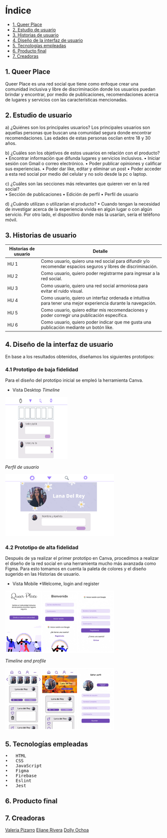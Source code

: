 # Índice

* [1. Queer Place](#1-Queer-Place)
* [2. Estudio de usuario](#2-Estudio-de-usuario)
* [3. Historias de usuario](#3-Historias-de-usuario)
* [4. Diseño de la interfaz de usuario](#4-Diseño-de-la-interfaz-de-usuario)
* [5. Tecnologías empleadas](#5-Tecnologías-empleadas)
* [6. Producto final](#6-Producto-final)
* [7. Creadoras](#7-Creadoras)

## 1. Queer Place

Queer Place es una red social que tiene como enfoque crear una comunidad inclusiva y libre de discriminación donde los usuarios puedan brindar y encontrar, por medio de publicaciones, recomendaciones acerca de lugares y servicios con las características mencionadas.
## 2. Estudio de usuario
a) ¿Quiénes son los principales usuarios?
Los principales usuarios son aquellas personas que buscan una comunidad segura donde encontrar recomendaciones.
Las edades de estas personas oscilan entre 18 y 30 años.

b) ¿Cuáles son los objetivos de estos usuarios en relación con el producto?
•	Encontrar información que difunda lugares y servicios inclusivos.
•	Iniciar sesión con Gmail o correo electrónico.
•	 Poder publicar opiniones y calificar sus experiencias.
•	Poder dar like, editar y eliminar un post
•	Poder acceder a esta red social por medio del celular y no solo desde la pc o laptop.

c) ¿Cuáles son las secciones más relevantes que quieren ver en la red social?  
•	Sección de publicaciones
•	Edición de perfil
•	Perfil de usuario

d) ¿Cuándo utilizan o utilizarían el producto?
•	Cuando tengan la necesidad de investigar acerca de la experiencia vivida en algún lugar o con algún servicio. Por otro lado, el dispositivo donde más la usarían, sería el teléfono móvil.

## 3. Historias de usuario
| Historias de usuario | Detalle |
| --- | --- |
| HU 1 | Como usuario, quiero una red social para difundir y/o recomendar espacios seguros y libres de discriminación. |
| HU 2 | Como usuario, quiero poder registrarme para ingresar a la red social. |
| HU 3 | Como usuario, quiero una red social armoniosa para evitar el ruido visual. |
| HU 4 | Como usuario, quiero un interfaz ordenada e intuitiva para tener una mejor experiencia durante la navegación. |
| HU 5 | Como usuario, quiero editar mis recomendaciones y poder corregir una publicación específica. |
| HU 6 | Como usuario, quiero poder indicar que me gusta una publicación mediante un botón like. |


## 4. Diseño de la interfaz de usuario
En base a los resultados obtenidos, diseñamos los siguientes prototipos:
### 4.1	Prototipo de baja fidelidad
Para el diseño del prototipo inicial se empleó la herramienta Canva.

* Vista Desktop
*Timeline*
<p align center> 
<img width="200" height="200" src="src/img/canva1.png">
</p>

*Perfil de usuario*
<p align center> 
<img width="350" height="200" src="src/img/canva2.png">
</p> 

### 4.2 Prototipo de alta fidelidad
Después de ya realizar el primer prototipo en Canva, procedimos a realizar el diseño de la red social en una herramienta mucho más avanzada como Figma. Para esto tomamos en cuenta la paleta de colores y el diseño sugerido en las Historias de usuario.

* Vista Mobile
*Welcome, login and register
<p align center> 
<img width="350" height="200" src="src/img/figma1.JPG">
</p> 

*Timeline and profile*
<p align center> 
<img width="350" height="200" src="src/img/figma2.JPG">
</p> 

## 5.	Tecnologías empleadas
<pre>
•	HTML
•	CSS
•	JavaScript
•	Figma
•	Firebase
•	Eslint
•	Jest
</pre>
## 6. Producto final


## 7. Creadoras

[Valeria Pizarro](https://github.com/ValPizarro)
[Eliane Rivera](https://github.com/ElianeRiveraCastillo22)
[Dolly Ochoa](https://github.com/DollyPilar) 

